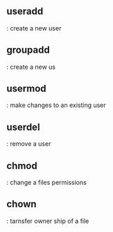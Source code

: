 ## useradd
  : create a new user 

## groupadd
  : create a new us

## usermod
  : make changes to an existing user 

## userdel 
  : remove a user 

## chmod 
  : change a files permissions
   
## chown 
  : tarnsfer owner ship of a file
